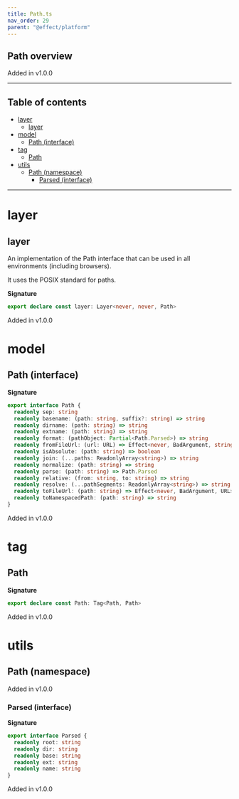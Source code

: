 ```yaml
---
title: Path.ts
nav_order: 29
parent: "@effect/platform"
---
```


## Path overview

Added in v1.0.0

---

<h2 class="text-delta">Table of contents</h2>

- [layer](#layer)
  - [layer](#layer-1)
- [model](#model)
  - [Path (interface)](#path-interface)
- [tag](#tag)
  - [Path](#path)
- [utils](#utils)
  - [Path (namespace)](#path-namespace)
    - [Parsed (interface)](#parsed-interface)

---

# layer

## layer

An implementation of the Path interface that can be used in all environments
(including browsers).

It uses the POSIX standard for paths.

**Signature**

```ts
export declare const layer: Layer<never, never, Path>
```

Added in v1.0.0

# model

## Path (interface)

**Signature**

```ts
export interface Path {
  readonly sep: string
  readonly basename: (path: string, suffix?: string) => string
  readonly dirname: (path: string) => string
  readonly extname: (path: string) => string
  readonly format: (pathObject: Partial<Path.Parsed>) => string
  readonly fromFileUrl: (url: URL) => Effect<never, BadArgument, string>
  readonly isAbsolute: (path: string) => boolean
  readonly join: (...paths: ReadonlyArray<string>) => string
  readonly normalize: (path: string) => string
  readonly parse: (path: string) => Path.Parsed
  readonly relative: (from: string, to: string) => string
  readonly resolve: (...pathSegments: ReadonlyArray<string>) => string
  readonly toFileUrl: (path: string) => Effect<never, BadArgument, URL>
  readonly toNamespacedPath: (path: string) => string
}
```

Added in v1.0.0

# tag

## Path

**Signature**

```ts
export declare const Path: Tag<Path, Path>
```

Added in v1.0.0

# utils

## Path (namespace)

Added in v1.0.0

### Parsed (interface)

**Signature**

```ts
export interface Parsed {
  readonly root: string
  readonly dir: string
  readonly base: string
  readonly ext: string
  readonly name: string
}
```

Added in v1.0.0
